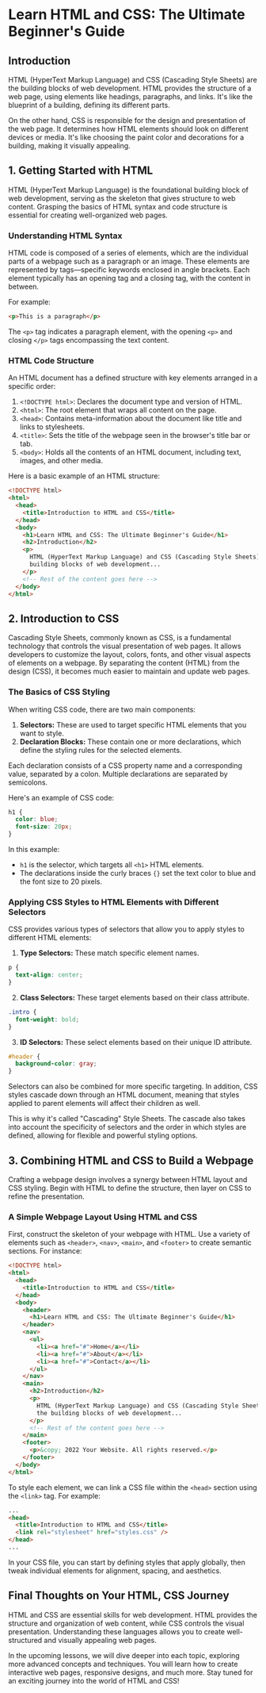 # Learn HTML and CSS: The Ultimate Beginner's Guide

## Introduction

HTML (HyperText Markup Language) and CSS (Cascading Style Sheets) are the building blocks of web development. HTML provides the structure of a web page, using elements like headings, paragraphs, and links. It's like the blueprint of a building, defining its different parts.

On the other hand, CSS is responsible for the design and presentation of the web page. It determines how HTML elements should look on different devices or media. It's like choosing the paint color and decorations for a building, making it visually appealing.

## 1. Getting Started with HTML

HTML (HyperText Markup Language) is the foundational building block of web development, serving as the skeleton that gives structure to web content. Grasping the basics of HTML syntax and code structure is essential for creating well-organized web pages.

### Understanding HTML Syntax

HTML code is composed of a series of elements, which are the individual parts of a webpage such as a paragraph or an image. These elements are represented by tags—specific keywords enclosed in angle brackets. Each element typically has an opening tag and a closing tag, with the content in between.

For example:

```html
<p>This is a paragraph</p>
```

The `<p>` tag indicates a paragraph element, with the opening `<p>` and closing `</p>` tags encompassing the text content.

### HTML Code Structure

An HTML document has a defined structure with key elements arranged in a specific order:

1.  `<!DOCTYPE html>`: Declares the document type and version of HTML.
2.  `<html>`: The root element that wraps all content on the page.
3.  `<head>`: Contains meta-information about the document like title and links to stylesheets.
4.  `<title>`: Sets the title of the webpage seen in the browser's title bar or tab.
5.  `<body>`: Holds all the contents of an HTML document, including text, images, and other media.

Here is a basic example of an HTML structure:

```html
<!DOCTYPE html>
<html>
  <head>
    <title>Introduction to HTML and CSS</title>
  </head>
  <body>
    <h1>Learn HTML and CSS: The Ultimate Beginner's Guide</h1>
    <h2>Introduction</h2>
    <p>
      HTML (HyperText Markup Language) and CSS (Cascading Style Sheets) are the
      building blocks of web development...
    </p>
    <!-- Rest of the content goes here -->
  </body>
</html>
```

## 2. Introduction to CSS

Cascading Style Sheets, commonly known as CSS, is a fundamental technology that controls the visual presentation of web pages. It allows developers to customize the layout, colors, fonts, and other visual aspects of elements on a webpage. By separating the content (HTML) from the design (CSS), it becomes much easier to maintain and update web pages.

### The Basics of CSS Styling

When writing CSS code, there are two main components:

1.  **Selectors:** These are used to target specific HTML elements that you want to style.
2.  **Declaration Blocks:** These contain one or more declarations, which define the styling rules for the selected elements.

Each declaration consists of a CSS property name and a corresponding value, separated by a colon. Multiple declarations are separated by semicolons.

Here's an example of CSS code:

```css
h1 {
  color: blue;
  font-size: 20px;
}
```

In this example:

- `h1` is the selector, which targets all `<h1>` HTML elements.
- The declarations inside the curly braces `{}` set the text color to blue and the font size to 20 pixels.

### Applying CSS Styles to HTML Elements with Different Selectors

CSS provides various types of selectors that allow you to apply styles to different HTML elements:

1. **Type Selectors:** These match specific element names.

```css
p {
  text-align: center;
}
```

2. **Class Selectors:** These target elements based on their class attribute.

```css
.intro {
  font-weight: bold;
}
```

3. **ID Selectors:** These select elements based on their unique ID attribute.

```css
#header {
  background-color: gray;
}
```

Selectors can also be combined for more specific targeting. In addition, CSS styles cascade down through an HTML document, meaning that styles applied to parent elements will affect their children as well.

This is why it's called "Cascading" Style Sheets. The cascade also takes into account the specificity of selectors and the order in which styles are defined, allowing for flexible and powerful styling options.

## 3. Combining HTML and CSS to Build a Webpage

Crafting a webpage design involves a synergy between HTML layout and CSS styling. Begin with HTML to define the structure, then layer on CSS to refine the presentation.

### A Simple Webpage Layout Using HTML and CSS

First, construct the skeleton of your webpage with HTML. Use a variety of elements such as `<header>`, `<nav>`, `<main>`, and `<footer>` to create semantic sections. For instance:

```html
<!DOCTYPE html>
<html>
  <head>
    <title>Introduction to HTML and CSS</title>
  </head>
  <body>
    <header>
      <h1>Learn HTML and CSS: The Ultimate Beginner's Guide</h1>
    </header>
    <nav>
      <ul>
        <li><a href="#">Home</a></li>
        <li><a href="#">About</a></li>
        <li><a href="#">Contact</a></li>
      </ul>
    </nav>
    <main>
      <h2>Introduction</h2>
      <p>
        HTML (HyperText Markup Language) and CSS (Cascading Style Sheets) are
        the building blocks of web development...
      </p>
      <!-- Rest of the content goes here -->
    </main>
    <footer>
      <p>&copy; 2022 Your Website. All rights reserved.</p>
    </footer>
  </body>
</html>
```

To style each element, we can link a CSS file within the `<head>` section using the `<link>` tag. For example:

```html
...
<head>
  <title>Introduction to HTML and CSS</title>
  <link rel="stylesheet" href="styles.css" />
</head>
...
```

In your CSS file, you can start by defining styles that apply globally, then tweak individual elements for alignment, spacing, and aesthetics.

## Final Thoughts on Your HTML, CSS Journey

HTML and CSS are essential skills for web development. HTML provides the structure and organization of web content, while CSS controls the visual presentation. Understanding these languages allows you to create well-structured and visually appealing web pages.

In the upcoming lessons, we will dive deeper into each topic, exploring more advanced concepts and techniques. You will learn how to create interactive web pages, responsive designs, and much more. Stay tuned for an exciting journey into the world of HTML and CSS!
